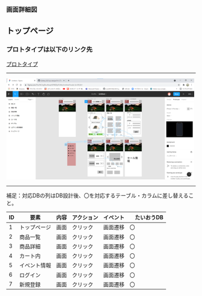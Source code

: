 ### 画面詳細図
## トップページ
### プロトタイプは以下のリンク先
[プロトタイプ](https://www.figma.com/file/MCAgfXuvNwqH5P8EDpFUWo/Untitled?node-id=0%3A1)
******
<img src="img/stm1.png" width="500">

******
補足：対応DBの列はDB設計後、〇を対応するテーブル・カラムに差し替えること。

| ID | 要素 | 内容 | アクション | イベント |　たいおうDB |
|----|------|------|------------|---------|--------------|
|1|トップページ|画面|クリック|画面遷移|〇|
|2|商品一覧|画面|クリック|画面遷移|〇|
|3|商品詳細|画面|クリック|画面遷移|〇|
|4|カート内|画面|クリック|画面遷移|〇|
|5|イベント情報|画面|クリック|画面遷移|〇|
|6|ログイン|画面|クリック|画面遷移|〇|
|7|新規登録|画面|クリック|画面遷移|〇|

